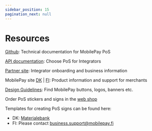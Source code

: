 ```yaml
---
sidebar_position: 15
pagination_next: null
---
```


# Resources

[Github](https://mobilepaydev.github.io/MobilePay-PoS-v10/index): Technical documentation for MobilePay PoS

[API documentation](https://developer.mobilepay.dk/product): Choose PoS for Integrators

[Partner site](https://www.mobilepaygroup.com/partner/point-of-sale): Integrator onboarding and business information

MobilePay site [DK](https://www.mobilepay.dk/erhverv/fysiske-butikker/mobilepay-point-of-sale) | [FI](https://mobilepay.fi/yrityksille/myyntipisteet/mobilepay-point-of-sale): Product information and support for merchants

[Design Guidelines](https://developer.mobilepay.dk/design): Find MobilePay buttons, logos, banners etc.

Order PoS stickers and signs in the [web shop](https://mp.bordingcentral.dk/user/Login.aspx)

Templates for creating PoS signs can be found here:

* DK: [Materialebank](https://mobilepay.dk/materialebank/marketingmateriale/skilte/skiltning)
* FI: Please contact business.support@mobilepay.fi
